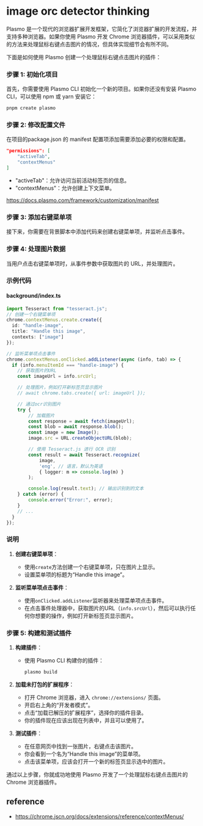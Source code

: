 # image orc detector thinking
Plasmo 是一个现代的浏览器扩展开发框架，它简化了浏览器扩展的开发流程，并支持多种浏览器。如果你使用 Plasmo 开发 Chrome 浏览器插件，可以采用类似的方法来处理鼠标右键点击图片的情况，但具体实现细节会有所不同。

下面是如何使用 Plasmo 创建一个处理鼠标右键点击图片的插件：

### 步骤 1: 初始化项目
首先，你需要使用 Plasmo CLI 初始化一个新的项目。如果你还没有安装 Plasmo CLI，可以使用 npm 或 yarn 安装它：

```bash
pnpm create plasmo
```

### 步骤 2: 修改配置文件
在项目的package.json 的 manifest 配置项添加需要添加必要的权限和配置。
```json
"permissions": [
    "activeTab",
    "contextMenus"
]
```
- "activeTab"：允许访问当前活动标签页的信息。
- "contextMenus"：允许创建上下文菜单。

https://docs.plasmo.com/framework/customization/manifest

### 步骤 3: 添加右键菜单项
接下来，你需要在背景脚本中添加代码来创建右键菜单项，并监听点击事件。

### 步骤 4: 处理图片数据
当用户点击右键菜单项时，从事件参数中获取图片的 URL，并处理图片。

### 示例代码

#### background/index.ts
```typescript
import Tesseract from "tesseract.js";
// 创建一个右键菜单项
chrome.contextMenus.create.create({
  id: "handle-image",
  title: "Handle this image",
  contexts: ["image"]
});

// 监听菜单项点击事件
chrome.contextMenus.onClicked.addListener(async (info, tab) => {
  if (info.menuItemId === "handle-image") {
    // 获取图片的URL
    const imageUrl = info.srcUrl;

    // 处理图片，例如打开新标签页显示图片
    // await chrome.tabs.create({ url: imageUrl });

    // 通过ocr识别图片
    try {
        // 加载图片
        const response = await fetch(imageUrl);
        const blob = await response.blob();
        const image = new Image();
        image.src = URL.createObjectURL(blob);

        // 使用 Tesseract.js 进行 OCR 识别
        const result = await Tesseract.recognize(
            image,
            'eng', // 语言，默认为英语
            { logger: m => console.log(m) }
        );

        console.log(result.text); // 输出识别到的文本
    } catch (error) {
        console.error("Error:", error);
    }
    // ...
  }
});
```

### 说明
1. **创建右键菜单项**：
   - 使用`create`方法创建一个右键菜单项，只在图片上显示。
   - 设置菜单项的标题为“Handle this image”。

2. **监听菜单项点击事件**：
   - 使用`onClicked.addListener`监听器来处理菜单项点击事件。
   - 在点击事件处理器中，获取图片的URL（`info.srcUrl`），然后可以执行任何你想要的操作，例如打开新标签页显示图片。

### 步骤 5: 构建和测试插件
1. **构建插件**：
   - 使用 Plasmo CLI 构建你的插件：
     ```bash
     plasmo build
     ```

2. **加载未打包的扩展程序**：
   - 打开 Chrome 浏览器，进入 `chrome://extensions/` 页面。
   - 开启右上角的“开发者模式”。
   - 点击“加载已解压的扩展程序”，选择你的插件目录。
   - 你的插件现在应该出现在列表中，并且可以使用了。

3. **测试插件**：
   - 在任意网页中找到一张图片，右键点击该图片。
   - 你会看到一个名为“Handle this image”的菜单项。
   - 点击该菜单项，应该会打开一个新的标签页显示选中的图片。

通过以上步骤，你就成功地使用 Plasmo 开发了一个处理鼠标右键点击图片的 Chrome 浏览器插件。


## reference
- https://chrome.jscn.org/docs/extensions/reference/contextMenus/